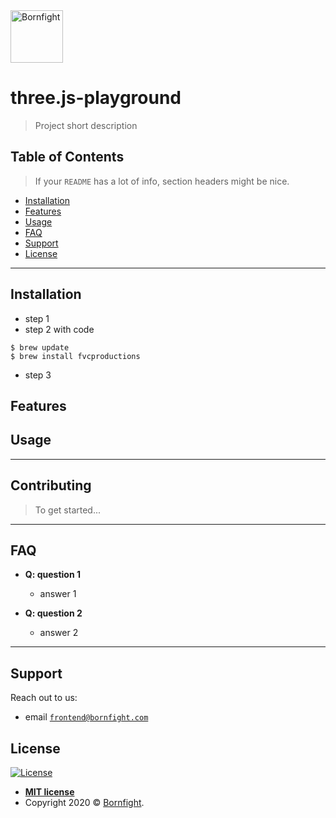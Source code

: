 <a href="http://www.bornfight.com">
<img width="84px" src="https://www.bornfight.com/wp-content/themes/bf/static/ui/BF-sign-dark.svg?" title="Bornfight" alt="Bornfight">
</a>


# three.js-playground

> Project short description


## Table of Contents

> If your `README` has a lot of info, section headers might be nice.

- [Installation](#installation)
- [Features](#features)
- [Usage](#usage)
- [FAQ](#faq)
- [Support](#support)
- [License](#license)


---

## Installation

- step 1
- step 2 with code
```shell
$ brew update
$ brew install fvcproductions
```
- step 3

## Features

## Usage

---

## Contributing

> To get started...

---


## FAQ

- **Q: question 1**
    - answer 1

- **Q: question 2**
    - answer 2

---

## Support

Reach out to us:

- email <a href="mailto: frontend@bornfight.com" target="_blank">`frontend@bornfight.com`</a>


## License

[![License](http://img.shields.io/:license-mit-blue.svg?style=flat-square)](http://badges.mit-license.org)

- **[MIT license](http://opensource.org/licenses/mit-license.php)**
- Copyright 2020 © <a href="https://www.bornfight.com" target="_blank">Bornfight</a>.
